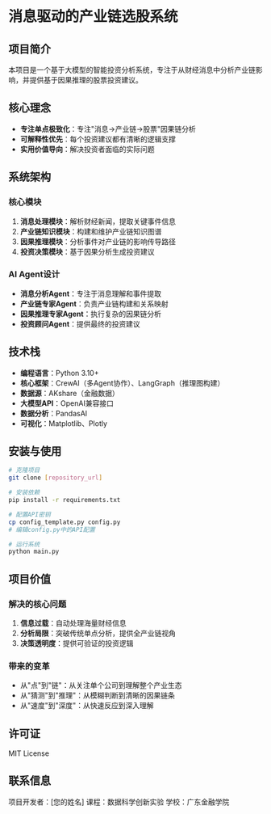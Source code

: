 # 消息驱动的产业链选股系统

## 项目简介

本项目是一个基于大模型的智能投资分析系统，专注于从财经消息中分析产业链影响，并提供基于因果推理的股票投资建议。

## 核心理念

- **专注单点极致化**：专注"消息→产业链→股票"因果链分析
- **可解释性优先**：每个投资建议都有清晰的逻辑支撑
- **实用价值导向**：解决投资者面临的实际问题

## 系统架构

### 核心模块
1. **消息处理模块**：解析财经新闻，提取关键事件信息
2. **产业链知识模块**：构建和维护产业链知识图谱
3. **因果推理模块**：分析事件对产业链的影响传导路径
4. **投资决策模块**：基于因果分析生成投资建议

### AI Agent设计
- **消息分析Agent**：专注于消息理解和事件提取
- **产业链专家Agent**：负责产业链构建和关系映射
- **因果推理专家Agent**：执行复杂的因果链分析
- **投资顾问Agent**：提供最终的投资建议

## 技术栈

- **编程语言**：Python 3.10+
- **核心框架**：CrewAI（多Agent协作）、LangGraph（推理图构建）
- **数据源**：AKshare（金融数据）
- **大模型API**：OpenAI兼容接口
- **数据分析**：PandasAI
- **可视化**：Matplotlib、Plotly

## 安装与使用

```bash
# 克隆项目
git clone [repository_url]

# 安装依赖
pip install -r requirements.txt

# 配置API密钥
cp config_template.py config.py
# 编辑config.py中的API配置

# 运行系统
python main.py
```

## 项目价值

### 解决的核心问题
1. **信息过载**：自动处理海量财经信息
2. **分析局限**：突破传统单点分析，提供全产业链视角
3. **决策透明度**：提供可验证的投资逻辑

### 带来的变革
- 从"点"到"链"：从关注单个公司到理解整个产业生态
- 从"猜测"到"推理"：从模糊判断到清晰的因果链条
- 从"速度"到"深度"：从快速反应到深入理解

## 许可证

MIT License

## 联系信息

项目开发者：[您的姓名]
课程：数据科学创新实验
学校：广东金融学院
